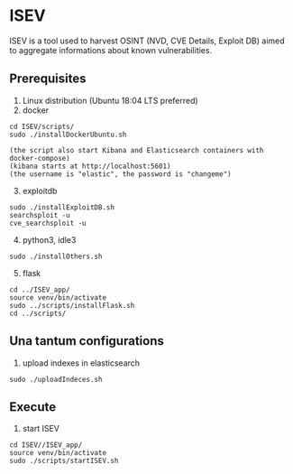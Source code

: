 # ISEV
ISEV is a tool used to harvest OSINT (NVD, CVE Details, Exploit DB) aimed to aggregate informations about known vulnerabilities.

## Prerequisites
1) Linux distribution (Ubuntu 18:04 LTS preferred)
2) docker
```
cd ISEV/scripts/
sudo ./installDockerUbuntu.sh

(the script also start Kibana and Elasticsearch containers with docker-compose)
(kibana starts at http://localhost:5601)
(the username is "elastic", the password is "changeme")
```
3) exploitdb
```
sudo ./installExploitDB.sh
searchsploit -u
cve_searchsploit -u
```
4) python3, idle3
```
sudo ./installOthers.sh
```
5) flask
```
cd ../ISEV_app/
source venv/bin/activate
sudo ../scripts/installFlask.sh
cd ../scripts/
```


## Una tantum configurations
1) upload indexes in elasticsearch
```
sudo ./uploadIndeces.sh
```

## Execute
1) start ISEV
```
cd ISEV//ISEV_app/
source venv/bin/activate
sudo ./scripts/startISEV.sh
```
